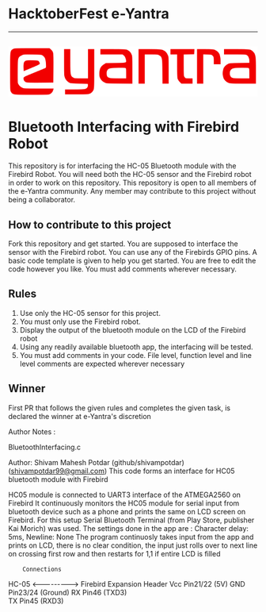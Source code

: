 # HacktoberFest e-Yantra

---
![e-Yantra](logo.png "e-Yantra")
---

# Bluetooth Interfacing with Firebird Robot

This repository is for interfacing the HC-05 Bluetooth module with the Firebird Robot. You will need both the HC-05 sensor and the Firebird robot in order to work on this repository. This repository is open to all members of the e-Yantra community. Any member may contribute to this project without being a collaborator.

## How to contribute to this project
Fork this repository and get started. You are supposed to interface the sensor with the Firebird robot. You can use any of the Firebirds GPIO pins. A basic code template is given to help you get started. You are free to edit the code however you like. You must add comments wherever necessary.

## Rules
1. Use only the HC-05 sensor for this project.
2. You must only use the Firebird robot.
3. Display the output of the bluetooth module on the LCD of the Firebird robot
4. Using any readily available bluetooth app, the interfacing will be tested.
5. You must add comments in your code. File level, function level and line level comments are expected wherever necessary

## Winner
First PR that follows the given rules and completes the given task, is declared the winner at e-Yantra's discretion

Author Notes :

 BluetoothInterfacing.c

 Author: Shivam Mahesh Potdar (github/shivampotdar) (shivampotdar99@gmail.com)
 This code forms an interface for HC05 bluetooth module with Firebird

 HC05 module is connected to UART3 interface of the ATMEGA2560 on Firebird
 It continuously monitors the HC05 module for serial input from bluetooth device such
 as a phone and prints the same on LCD screen on Firebird.
 For this setup Serial Bluetooth Terminal (from Play Store, publisher Kai Morich) was used.
 The settings done in the app are : Character delay: 5ms, Newline: None
 The program continuosly takes input from the app and prints on LCD, there is no clear condition,
 the input just rolls over to next line on crossing first row and then restarts for 1,1 if entire LCD is filled
 
		Connections
 HC-05 <---------> Firebird Expansion Header
  Vcc           			Pin21/22 (5V)
  GND				Pin23/24 (Ground)
  RX				Pin46 (TXD3) 				
  TX				Pin45 (RXD3)
